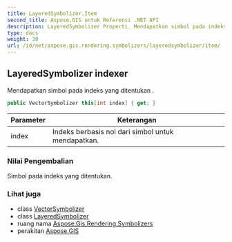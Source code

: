 ```yaml
---
title: LayeredSymbolizer.Item
second_title: Aspose.GIS untuk Referensi .NET API
description: LayeredSymbolizer Properti. Mendapatkan simbol pada indeks yang ditentukan .
type: docs
weight: 30
url: /id/net/aspose.gis.rendering.symbolizers/layeredsymbolizer/item/
---
```

## LayeredSymbolizer indexer

Mendapatkan simbol pada indeks yang ditentukan .

```csharp
public VectorSymbolizer this[int index] { get; }
```

| Parameter | Keterangan |
| --- | --- |
| index | Indeks berbasis nol dari simbol untuk mendapatkan. |

### Nilai Pengembalian

Simbol pada indeks yang ditentukan.

### Lihat juga

* class [VectorSymbolizer](../../vectorsymbolizer/)
* class [LayeredSymbolizer](../)
* ruang nama [Aspose.Gis.Rendering.Symbolizers](../../layeredsymbolizer/)
* perakitan [Aspose.GIS](../../../)


